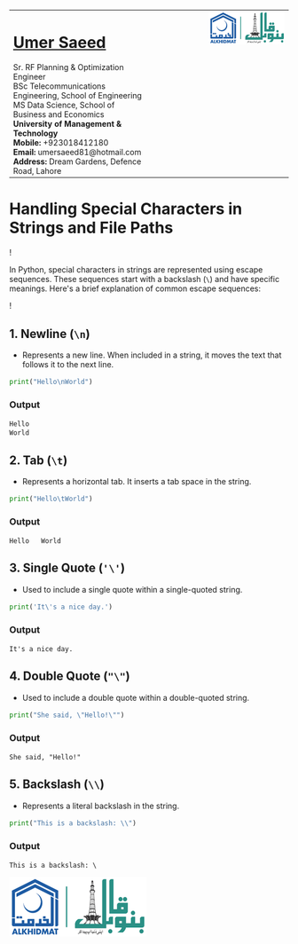 <table style="border-collapse: collapse;">
  <tr>
    <td style="vertical-align: top;">
      <h1><a href="https://www.linkedin.com/in/engumersaeed/">Umer Saeed</a></h1>
      Sr. RF Planning & Optimization Engineer<br>
      BSc Telecommunications Engineering, School of Engineering<br>
      MS Data Science, School of Business and Economics<br>
      <strong>University of Management & Technology</strong><br>
      <strong>Mobile:</strong> +923018412180<br>
      <strong>Email:</strong> umersaeed81@hotmail.com<br>
      <strong>Address:</strong> Dream Gardens, Defence Road, Lahore<br>
    </td>
    <td style="vertical-align: top; padding-left: 100px;">
      <img src="https://github.com/Umersaeed81/File_Management_Operations/blob/main/log/banoqabil.png?raw=true" alt="Bano Qabil Logo" width="500"/>
    </td>
  </tr>
</table>

# Handling Special Characters in Strings and File Paths

! [](https://github.com/Umersaeed81/File_Management_Operations/blob/main/log/os_library/special_characters_t.png?raw=true)

In Python, special characters in strings are represented using escape sequences. These sequences start with a backslash (`\`) and have specific meanings. Here's a brief explanation of common escape sequences:

! [](https://github.com/Umersaeed81/File_Management_Operations/blob/main/log/os_library/special_characters.png?raw=true)

## 1. Newline (`\n`)
-  Represents a new line. When included in a string, it moves the text that follows it to the next line.


```python
print("Hello\nWorld")
```
### Output   
    Hello
    World
 

## 2. Tab (`\t`)
-  Represents a horizontal tab. It inserts a tab space in the string.


```python
print("Hello\tWorld")
```
### Output  
    Hello	World
    

## 3. Single Quote (`'\'`)
-  Used to include a single quote within a single-quoted string.


```python
print('It\'s a nice day.')
```
### Output   
    It's a nice day.
    

## 4. Double Quote (`"\"`)
- Used to include a double quote within a double-quoted string.


```python
print("She said, \"Hello!\"")
```
### Output   
    She said, "Hello!"
    

## 5. Backslash (`\\`)
- Represents a literal backslash in the string.


```python
print("This is a backslash: \\")
```
### Output   
    This is a backslash: \

![](https://github.com/Umersaeed81/File_Management_Operations/blob/main/log/banoqabil.png?raw=true)    
